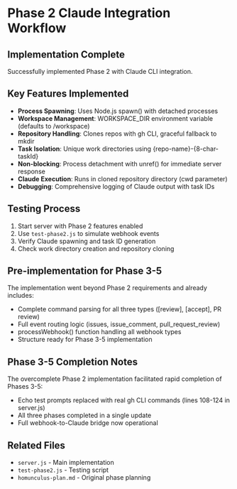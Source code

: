 # Phase 2 Claude Integration Workflow

## Implementation Complete
Successfully implemented Phase 2 with Claude CLI integration.

## Key Features Implemented
- **Process Spawning**: Uses Node.js spawn() with detached processes
- **Workspace Management**: WORKSPACE_DIR environment variable (defaults to /workspace)
- **Repository Handling**: Clones repos with gh CLI, graceful fallback to mkdir
- **Task Isolation**: Unique work directories using {repo-name}-{8-char-taskId}
- **Non-blocking**: Process detachment with unref() for immediate server response
- **Claude Execution**: Runs in cloned repository directory (cwd parameter)
- **Debugging**: Comprehensive logging of Claude output with task IDs

## Testing Process
1. Start server with Phase 2 features enabled
2. Use `test-phase2.js` to simulate webhook events
3. Verify Claude spawning and task ID generation
4. Check work directory creation and repository cloning

## Pre-implementation for Phase 3-5
The implementation went beyond Phase 2 requirements and already includes:
- Complete command parsing for all three types ([review], [accept], PR review)
- Full event routing logic (issues, issue_comment, pull_request_review)
- processWebhook() function handling all webhook types
- Structure ready for Phase 3-5 implementation

## Phase 3-5 Completion Notes
The overcomplete Phase 2 implementation facilitated rapid completion of Phases 3-5:
- Echo test prompts replaced with real gh CLI commands (lines 108-124 in server.js)
- All three phases completed in a single update
- Full webhook-to-Claude bridge now operational

## Related Files
- `server.js` - Main implementation
- `test-phase2.js` - Testing script
- `homunculus-plan.md` - Original phase planning
